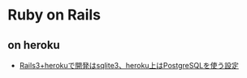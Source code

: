 # Ruby on Rails

## on heroku
  - [Rails3+herokuで開発はsqlite3、heroku上はPostgreSQLを使う設定](https://daipresents.com/2012/post-5016/)
  
